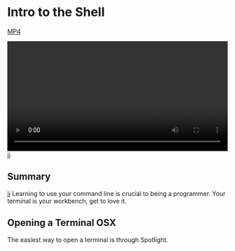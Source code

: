 # Intro to the Shell

[MP4](http://flatiron-videos.s3.amazonaws.com/ironboard/welcome%20to%20the%20shell.mp4)

<video controls width="100%">
  <source src="http://flatiron-videos.s3.amazonaws.com/ironboard/welcome%20to%20the%20shell.mp4" type="video/mp4" >
    Your browser does not support the video tag. We recommend using Chrome
</video>jj

## Summary
jj
Learning to use your command line is crucial to being a programmer. Your terminal is your workbench, get to love it.

## Opening a Terminal OSX

The easiest way to open a terminal is through Spotlight.
